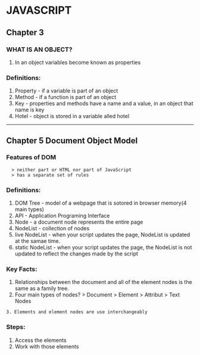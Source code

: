 # JAVASCRIPT
  ## Chapter 3

  ### WHAT IS AN OBJECT?
  1. In an object variables become known as properties

  ### Definitions:

  1. Property - if a variable is part of an object
  2. Method - if a function is part of an object
  3. Key - properties and methods have a name and a value, in an object that name is key
  4. Hotel - object is stored in a variable alled hotel
-------------
  ## Chapter 5 Document Object Model
  ### Features of DOM

      > neither part or HTML nor part of JavaScript
      > has a separate set of rules



  ### Definitions:

  1. DOM Tree - model of a webpage that is sotored in browser memory(4 main types)
  2. API - Application Programing Interface
  3. Node - a document node represents the entire page
  4. NodeList - collection of nodes
  5. live NodeList - when your script updates the page, NodeList is updated at the samae time.
  6. static NodeList - when your script updates the page, the NodeList is not updated to reflect the changes made by the script
  
### Key Facts:

  1. Relationships between the document and all of the element nodes is the same as a family tree. 
  2. Four main types of nodes?
    > Document
    > Element
    > Attribut
    > Text Nodes

    3. Elements and element nodes are use interchangeably

### Steps:
  1. Access the elements
  2. Work with those elements
